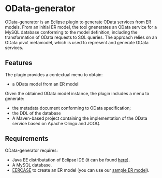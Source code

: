 # OData-generator
OData-generator is an Eclipse plugin to generate  OData services from ER models.
From an initial ER model, the tool gnenerates an OData service for a MySQL database conforming to the model definition, including the transformation of OData requests to SQL queries.
The approach relies on an OData pivot metamodel, which is used to represent and generate OData services.
## Features
The plugin provides a contextual menu to obtain:
- a OData model from an ER model

Given the obtained OData model instance, the plugin includes a menu to generate: 
- the metadata document conforming to OData specification; 
- the DDL of the database 
- A Maven-based project containing the implementation of the  OData service based on Apache Olingo  and JOOQ.


## Requirements
OData-generator requires:
- Java EE distributation of Eclipse IDE (it can be found [here](http://www.eclipse.org/downloads/packages/eclipse-ide-java-ee-developers/neon3)).
- A MySQL database.
- [EERCASE](https://sites.google.com/a/cin.ufpe.br/eercase/) to create an ER model (you can use our [sample ER model](https://raw.githubusercontent.com/SOM-Research/odata-generator/master/examples/samples/products.eer)). 


